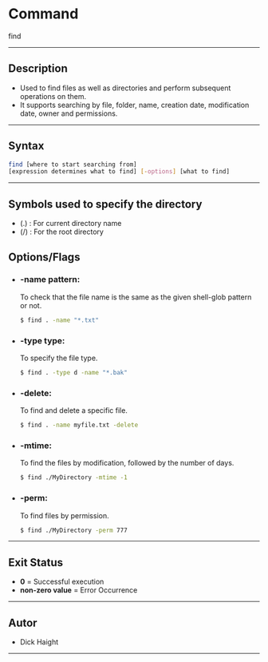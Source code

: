 # Command
find

---

## Description
- Used to find files as well as directories and perform subsequent operations on them.
- It supports searching by file, folder, name, creation date, modification date, owner and permissions.

---

## Syntax
```bash
find [where to start searching from] 
[expression determines what to find] [-options] [what to find]
```

---

## Symbols used to specify the directory
- (.) : For current directory name
- (/) : For the root directory

## Options/Flags
- ### -name pattern:
    To check that the file name is the same as the given shell-glob pattern or not.
    ```bash
    $ find . -name "*.txt"   
    ```   
- ### -type type: 
    To specify the file type.
    ```bash
    $ find . -type d -name "*.bak"      
    ```   
- ### -delete: 
    To find and delete a specific file.
    ```bash
    $ find . -name myfile.txt -delete 
    ```   
- ### -mtime: 
    To find the files by modification, followed by the number of days.
    ```bash
    $ find ./MyDirectory -mtime -1  
    ```   
- ### -perm: 
    To find files by permission.
    ```bash
    $ find ./MyDirectory -perm 777  
    ```   

---

## Exit Status 
- **0** = Successful execution
- **non-zero value** = Error Occurrence

---

## Autor
- Dick Haight

---
